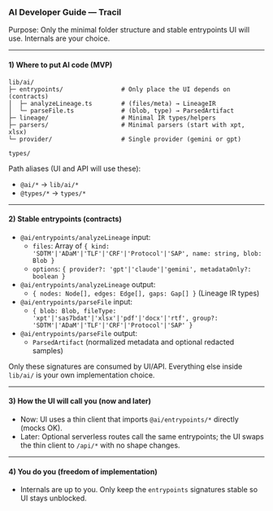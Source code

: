 ### AI Developer Guide — Tracil 

Purpose: Only the minimal folder structure and stable entrypoints UI will use. Internals are your choice.

---

#### 1) Where to put AI code (MVP)
```
lib/ai/
├─ entrypoints/                # Only place the UI depends on (contracts)
│  ├─ analyzeLineage.ts        # (files/meta) → LineageIR
│  └─ parseFile.ts             # (blob, type) → ParsedArtifact
├─ lineage/                    # Minimal IR types/helpers
├─ parsers/                    # Minimal parsers (start with xpt, xlsx)
└─ provider/                   # Single provider (gemini or gpt)

types/
```

Path aliases (UI and API will use these):
- `@ai/*` → `lib/ai/*`
- `@types/*` → `types/*`

---

#### 2) Stable entrypoints (contracts)
- `@ai/entrypoints/analyzeLineage` input:
  - `files`: Array of `{ kind: 'SDTM'|'ADaM'|'TLF'|'CRF'|'Protocol'|'SAP', name: string, blob: Blob }`
  - `options`: `{ provider?: 'gpt'|'claude'|'gemini', metadataOnly?: boolean }`
- `@ai/entrypoints/analyzeLineage` output:
  - `{ nodes: Node[], edges: Edge[], gaps: Gap[] }` (Lineage IR types)
- `@ai/entrypoints/parseFile` input:
  - `{ blob: Blob, fileType: 'xpt'|'sas7bdat'|'xlsx'|'pdf'|'docx'|'rtf', group?: 'SDTM'|'ADaM'|'TLF'|'CRF'|'Protocol'|'SAP' }`
- `@ai/entrypoints/parseFile` output:
  - `ParsedArtifact` (normalized metadata and optional redacted samples)

Only these signatures are consumed by UI/API. Everything else inside `lib/ai/` is your own implementation choice.

---

#### 3) How the UI will call you (now and later)
- Now: UI uses a thin client that imports `@ai/entrypoints/*` directly (mocks OK).
- Later: Optional serverless routes call the same entrypoints; the UI swaps the thin client to `/api/*` with no shape changes.

---

#### 4) You do you (freedom of implementation)
- Internals are up to you. Only keep the `entrypoints` signatures stable so UI stays unblocked.


